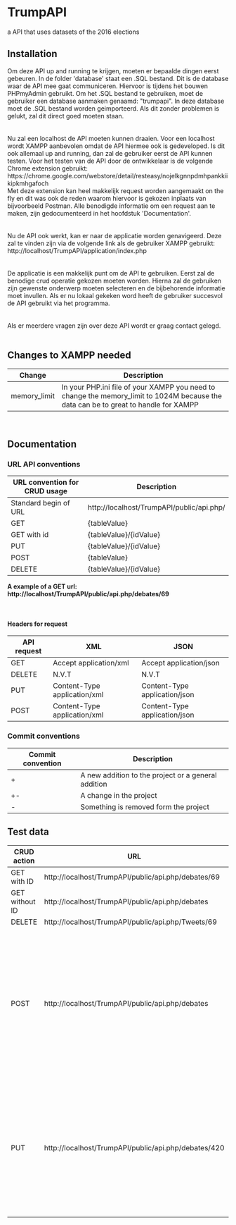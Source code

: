 # TrumpAPI
a API that uses datasets of the 2016  elections


<h2> Installation</h2>
Om deze API up and running te krijgen, moeten er bepaalde dingen eerst gebeuren. In de folder 'database' staat een .SQL bestand. Dit is de database waar de API mee gaat communiceren. Hiervoor is tijdens het bouwen PHPmyAdmin gebruikt. Om het .SQL bestand te gebruiken, moet de gebruiker een database aanmaken genaamd: "trumpapi". In deze database moet de .SQL bestand worden geimporteerd. Als dit zonder problemen is gelukt, zal dit direct goed moeten staan.
<br><br><br>
Nu zal een localhost de API moeten kunnen draaien. Voor een localhost wordt XAMPP aanbevolen omdat de API hiermee ook is gedeveloped. Is dit ook allemaal up and running, dan zal de gebruiker eerst de API kunnen testen. Voor het testen van de API door de ontwikkelaar is de volgende Chrome extension gebruikt: https://chrome.google.com/webstore/detail/resteasy/nojelkgnnpdmhpankkiikipkmhgafoch
<br>
Met deze extension kan heel makkelijk request worden aangemaakt on the fly en dit was ook de reden waarom hiervoor is gekozen inplaats van bijvoorbeeld Postman. Alle benodigde informatie om een request aan te maken, zijn gedocumenteerd in het hoofdstuk 'Documentation'.
<br><br><br>
Nu de API ook werkt, kan er naar de applicatie worden genavigeerd. Deze zal te vinden zijn via de volgende link als de gebruiker XAMPP gebruikt: http://localhost/TrumpAPI/application/index.php
<br><br><br>
De applicatie is een makkelijk punt om de API te gebruiken. Eerst zal de benodige crud operatie gekozen moeten worden. Hierna zal de gebruiken zijn gewenste onderwerp moeten selecteren en de bijbehorende informatie moet invullen. Als er nu lokaal gekeken word heeft de gebruiker succesvol de API gebruikt via het programma.
<br><br><br>
Als er meerdere vragen zijn over deze API wordt er graag contact gelegd.
<br><br>

<h2> Changes to XAMPP needed</h2>
<table>
<thead>
<tr>
<th>Change</th>
<th>Description</th>
</tr>
</thead>
<tbody>
<tr>
<td>memory_limit</td>
<td>In your PHP.ini file of your XAMPP you need to change the memory_limit to 1024M because the data can be to great to handle for XAMPP</td>
</tr>
</tbody>
</table>

<br>

<h2> Documentation</h2>
<h3> URL API conventions</h3>

<table>
<thead>
<tr>
<th>URL convention for CRUD usage</th>
<th>Description</th>
</tr>
</thead>
<tbody>
 
<tr>
<td>Standard begin of URL</td>
<td>http://localhost/TrumpAPI/public/api.php/</td>
</tr>
<tr>
<td>GET</td>
<td>{tableValue}</td>
</tr>
<tr>
<td>GET with id</td>
<td>{tableValue}/{idValue}</td>
</tr>
<tr>
<td>PUT</td>
<td>{tableValue}/{idValue}</td>
</tr>
<tr>
<td>POST</td>
<td>{tableValue}</td>
</tr>
<tr>
<td>DELETE</td>
<td>{tableValue}/{idValue}</td>
</tr>
</tbody>
</table>

<b> A example of a GET url: http://localhost/TrumpAPI/public/api.php/debates/69</b>

<br>
<h4> Headers for request</h4>

<table>
<thead>
<tr>
<th>API request</th>
<th>XML</th>
 <th>JSON</th>
</tr>
</thead>
<tbody>
 
<tr>
<td>GET</td>
<td>Accept application/xml</td>
<td>Accept application/json</td>
</tr>

<tr>
<td>DELETE</td>
<td>N.V.T</td>
<td>N.V.T</td>
</tr>

<tr>
<td>PUT</td>
<td>Content-Type application/xml</td>
<td>Content-Type application/json</td>
</tr>
<tr>
<td>POST</td>
<td>Content-Type application/xml</td>
<td>Content-Type application/json</td>
</tr>
</tbody>
</table>
<h3> Commit conventions</h3>
<table>
<thead>
<tr>
<th>Commit convention</th>
<th>Description</th>
</tr>
</thead>
<tbody>
 
<tr>
<td>+</td>
<td>A new addition to the project or a general addition</td>
</tr>
<tr>
<td>+-</td>
<td>A change in the project</td>
</tr>
<td>-</td>
<td>Something is removed form the project</td>
</tr>
</tbody>
</table>


<h2> Test data</h2>
<table>
<thead>
<tr>
<th>CRUD action</th>
<th>URL</th>
<th>Body json</th>
<th>Body xml</th>
</tr>
</thead>
<tbody>
 
<tr>
<td>GET with ID</td>
<td>http://localhost/TrumpAPI/public/api.php/debates/69</td>
<td>N.V.T</td>
<td>N.V.T</td>
</tr>
<tr>
<td>GET without ID</td>
<td>http://localhost/TrumpAPI/public/api.php/debates</td>
<td>N.V.T</td>
<td>N.V.T</td>
</tr>
<tr>
<td>DELETE</td>
<td>http://localhost/TrumpAPI/public/api.php/Tweets/69</td>
<td>N.V.T</td>
<td>N.V.T</td>
</tr>
<td>POST</td>
<td>http://localhost/TrumpAPI/public/api.php/debates</td>
<td>
<pre>
{
   "id": "469",
   "person" : "thijs",
   "text" : "test",
   "date"    : "10/26/16"
}
</pre>
</td>
<td>
<pre>

	<body>
		<id> 469 </id>
		<person> thijs </person>
		<text> test </text>
		<date> 10/26/16 </date>
	</body>

</pre>
</td>
</tr>

<td>PUT</td>
<td>http://localhost/TrumpAPI/public/api.php/debates/420</td>
<td>
<pre>
{
   "person" : "thijs",
   "text" : "test",
   "date"    : "10/26/16"
}
</pre>
</td>
<td>
<pre>

	<body>
		<person> thijs </person>
		<text> test </text>
		<date> 10/26/16 </date>
	</body>

</pre>
</td>
</tr>

</tbody>
</table>
